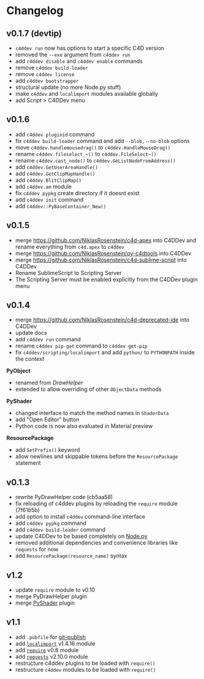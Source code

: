 # Changelog

  [Node.py]: https://github.com/nodepy/nodepy

## v0.1.7 (devtip)

- `c4ddev run` now has options to start a specific C4D version
- removed the `--exe` argument from `c4ddev run`
- add `c4ddev disable` and `c4ddev enable` commands
- remove `c4ddev build-loader`
- remove `c4ddev license`
- add `c4ddev bootstrapper`
- structural update (no more Node.py stuff)
- make `c4ddev` and `localimport` modules available globally
- add Script > C4DDev menu

## v0.1.6

- add `c4ddev pluginid` command
- fix `c4ddev build-loader` command and add `--blob,--no-blob` options
- move `c4ddev.handlemousedrag()` to `c4ddev.HandleMouseDrag()`
- rename `c4ddev.fileselect_~()` to `c4ddev.FileSelect~()`
- rename `c4ddev.cast_node()` to `c4ddev.GeListNodeFromAddress()`
- add `c4ddev.GetUserAreaHandle()`
- add `c4ddev.GetClipMapHandle()`
- add `c4ddev.BlitClipMap()`
- add `c4ddev.am` module
- fix `c4ddev pypkg` create directory if it doesnt exist
- add `c4ddev init` command
- add `c4ddev::PyBaseContainer_New()`

## v0.1.5

- merge https://github.com/NiklasRosenstein/c4d-apex into C4DDev and
  rename everything from `c4d.apex` to `c4ddev`
- merge https://github.com/NiklasRosenstein/py-c4dtools into C4DDev
- merge https://github.com/NiklasRosenstein/c4d-sublime-script into C4DDev
- Rename SublimeScript to Scripting Server
- The Scripting Server must be enabled explicitly from the C4DDev plugin menu

## v0.1.4

- merge https://github.com/NiklasRosenstein/c4d-deprecated-ide into C4DDev
- update docs
- add `c4ddev run` command
- rename `c4ddev pip-get` command to `c4ddev get-pip`
- fix `c4ddev/scripting/localimport` and add `python/` to `PYTHONPATH` inside
  the context

__PyObject__

- renamed from *DrawHelper*
- extended to allow overriding of other `ObjectData` methods

__PyShader__

- changed interface to match the method names in `ShaderData`
- add "Open Editor" button
- Python code is now also evaluated in Material preview

__ResourcePackage__

- add `SetPrefix()` keyword
- allow newlines and skippable tokens before the `ResourcePackage` statement

## v0.1.3

- rewrite PyDrawHelper code (cb5aa58)
- fix reloading of c4ddev plugins by reloading the `require` module (7f61b5b)
- add option to install `c4ddev` command-line interface
- add `c4ddev pypkg` command
- add `c4ddev build-loader` command
- update C4DDev to be based completely on [Node.py]
- removed additional dependencies and convenience libraries like `requests` for now
- add `ResourcePackage(resource_name)` syntax

## v1.2

- update `require` module to v0.10
- merge PyDrawHelper plugin
- merge [PyShader](https://github.com/nr-plugins/pyshader) plugin

## v1.1

- add `.pubfile` for [git-publish](https://pypi.python.org/pypi/git-publish)
- add [`localimport`](https://github.com/NiklasRosenstein/py-localimport) v1.4.16 module
- add [`require`](https://github.com/NiklasRosenstein/py-localimport) v0.8 module
- add [`requests`](https://github.com/kennethreitz/requests) v2.10.0 module
- restructure c4ddev plugins to be loaded with `require()`
- restructure `c4ddev` modules to be loaded with `require()`
